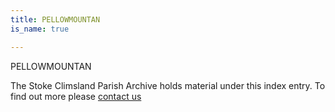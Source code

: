 ```yaml
---
title: PELLOWMOUNTAN
is_name: true

---
```


PELLOWMOUNTAN


The Stoke Climsland Parish Archive holds material under this index entry. To find out more please [contact us](/contact/)
